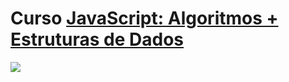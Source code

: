 # Curso [JavaScript: Algoritmos + Estruturas de Dados](https://www.udemy.com/course/javascript-algoritmos-e-estruturas-de-dados/ "Algoritmos e estruturas de dados em JS")

![](https://user-images.githubusercontent.com/25904662/44163790-b496f580-a09a-11e8-9a5a-3c2394ab5af6.jpg)
